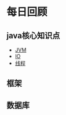 # 每日回顾
## java核心知识点
* [JVM](./Learning/src/main/java/com/dugq/JVM/核心.md)
* [IO](./IO/src/main/java/com/dugq/io/IO总结.md)
* [线程](./Learning/src/main/java/com/dugq/jreApi/线程核心.md)


## 框架



## 数据库

